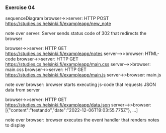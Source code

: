 ### Exercise 04
sequenceDiagram
browser->>server: HTTP POST https://studies.cs.helsinki.fi/exampleapp/new_note

note over server: Server sends status code of 302 that redirects the browser


browser->>server: HTTP GET https://studies.cs.helsinki.fi/exampleapp/notes
server-->>browser: HTML-code
browser->>server: HTTP GET https://studies.cs.helsinki.fi/exampleapp/main.css
server-->>browser: main.css
browser->>server: HTTP GET https://studies.cs.helsinki.fi/exampleapp/main.js
server->>browser: main.js

note over browser: browser starts executing js-code that requests JSON data from server 


browser->>server: HTTP GET https://studies.cs.helsinki.fi/exampleapp/data.json
server-->>browser: [{"content":"testando","date":"2022-12-06T19:03:55.775Z"}, ...]

note over browser: browser executes the event handler that renders notes to display

